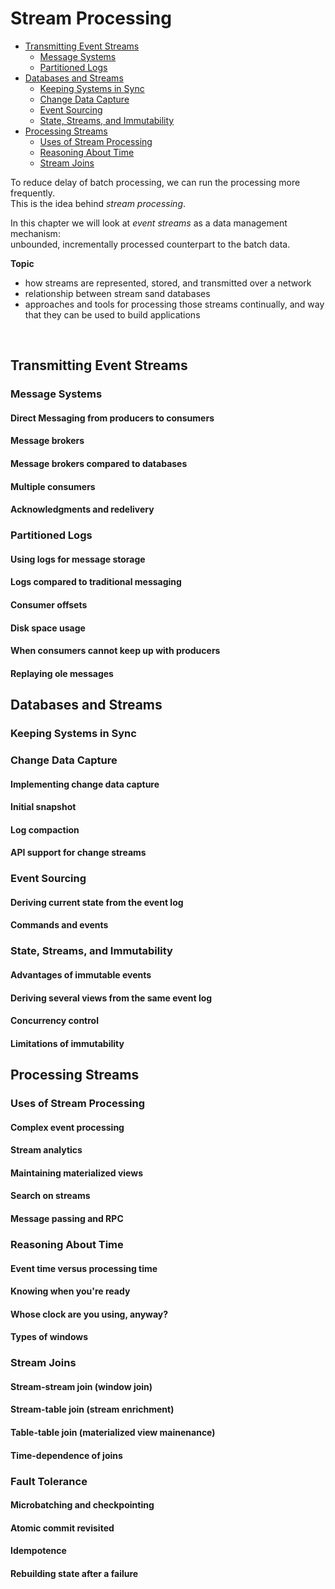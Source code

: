 # Stream Processing

- [Transmitting Event Streams](#Transmitting-Event-Streams)
    - [Message Systems](#Message-Systems)
    - [Partitioned Logs](#Partitioned-Logs)
- [Databases and Streams](#Databases-and-Streams)
    - [Keeping Systems in Sync](#Keeping-Systems-in-Sync)
    - [Change Data Capture](#Change-Data-Capture)
    - [Event Sourcing](#Event-Sourcing)
    - [State, Streams, and Immutability](#State,-Streams,-and-Immutability)
- [Processing Streams](#Processing-Streams)
    - [Uses of Stream Processing](#Uses-of-Stream-Processing)
    - [Reasoning About Time](#Reasoning-About-Time)
    - [Stream Joins](#Stream-Joins)

To reduce delay of batch processing, we can run the processing more frequently.  
This is the idea behind _stream processing_.

In this chapter we will look at _event streams_ as a data management mechanism:  
unbounded, incrementally processed counterpart to the batch data.

**Topic**

- how streams are represented, stored, and transmitted over a network
- relationship between stream sand databases
- approaches and tools for processing those streams continually, and way that they can be used to build applications

<br/>

## Transmitting Event Streams

### Message Systems

#### Direct Messaging from producers to consumers

#### Message brokers

#### Message brokers compared to databases

#### Multiple consumers

#### Acknowledgments and redelivery

### Partitioned Logs

#### Using logs for message storage

#### Logs compared to traditional messaging

#### Consumer offsets

#### Disk space usage

#### When consumers cannot keep up with producers

#### Replaying ole messages

## Databases and Streams

### Keeping Systems in Sync

### Change Data Capture

#### Implementing change data capture

#### Initial snapshot

#### Log compaction

#### API support for change streams

### Event Sourcing

#### Deriving current state from the event log

#### Commands and events

### State, Streams, and Immutability

#### Advantages of immutable events

#### Deriving several views from the same event log

#### Concurrency control

#### Limitations of immutability

## Processing Streams

### Uses of Stream Processing

#### Complex event processing

#### Stream analytics

#### Maintaining materialized views

#### Search on streams

#### Message passing and RPC

### Reasoning About Time

#### Event time versus processing time

#### Knowing when you're ready

#### Whose clock are you using, anyway?

#### Types of windows

### Stream Joins

#### Stream-stream join (window join)

#### Stream-table join (stream enrichment)

#### Table-table join (materialized view mainenance)

#### Time-dependence of joins

### Fault Tolerance

#### Microbatching and checkpointing

#### Atomic commit revisited

#### Idempotence

#### Rebuilding state after a failure


